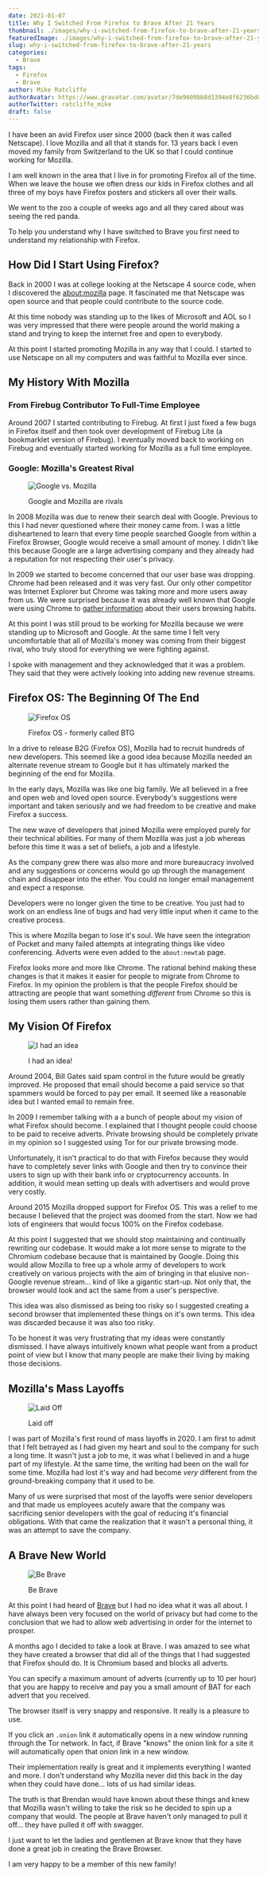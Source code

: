 ```yaml
---
date: 2021-01-07
title: Why I Switched From Firefox to Brave After 21 Years
thumbnail: ./images/why-i-switched-from-firefox-to-brave-after-21-years.png
featuredImage: ./images/why-i-switched-from-firefox-to-brave-after-21-years-featured-image.png
slug: why-i-switched-from-firefox-to-brave-after-21-years
categories:
  - Brave
tags:
  - Firefox
  - Brave
author: Mike Ratcliffe
authorAvatar: https://www.gravatar.com/avatar/7de9609bb8d1394e8f6236bd0fac2d7b.jpg
authorTwitter: ratcliffe_mike
draft: false
---
```


I have been an avid Firefox user since 2000 (back then it was called Netscape). I love Mozilla and all that it stands for. 13 years back I even moved my family from Switzerland to the UK so that I could continue working for Mozilla.

I am well known in the area that I live in for promoting Firefox all of the time. When we leave the house we often dress our kids in Firefox clothes and all three of my boys have Firefox posters and stickers all over their walls.

We went to the zoo a couple of weeks ago and all they cared about was seeing the red panda.

To help you understand why I have switched to Brave you first need to understand my relationship with Firefox.

## How Did I Start Using Firefox?

Back in 2000 I was at college looking at the Netscape 4 source code, when I discovered the [about:mozilla](https://en.wikipedia.org/wiki/The_Book_of_Mozilla) page. It fascinated me that Netscape was open source and that people could contribute to the source code.

At this time nobody was standing up to the likes of Microsoft and AOL so I was very impressed that there were people around the world making a stand and trying to keep the internet free and open to everybody.

At this point I started promoting Mozilla in any way that I could. I started to use Netscape on all my computers and was faithful to Mozilla ever since.

## My History With Mozilla

### From Firebug Contributor To Full-Time Employee

Around 2007 I started contributing to Firebug. At first I just fixed a few bugs in Firefox itself and then took over development of Firebug Lite (a bookmarklet version of Firebug). I eventually moved back to working on Firebug and eventually started working for Mozilla as a full time employee.

### Google: Mozilla's Greatest Rival

<figure>

![Google vs. Mozilla](./images/google-firefox.png)

  <figcaption>Google and Mozilla are rivals</figcaption>
</figure>

In 2008 Mozilla was due to renew their search deal with Google. Previous to this I had never questioned where their money came from. I was a little disheartened to learn that every time people searched Google from within a Firefox Browser, Google would receive a small amount of money. I didn't like this because Google are a large advertising company and they already had a reputation for not respecting their user's privacy.

In 2009 we started to become concerned that our user base was dropping. Chrome had been released and it was very fast. Our only other competitor was Internet Explorer but Chrome was taking more and more users away from us. We were surprised because it was already well known that Google were using Chrome to [gather information](https://en.wikipedia.org/wiki/Google_Chrome#Privacy) about their users browsing habits.

At this point I was still proud to be working for Mozilla because we were standing up to Microsoft and Google. At the same time I felt very uncomfortable that all of Mozilla's money was coming from their biggest rival, who truly stood for everything we were fighting against.

I spoke with management and they acknowledged that it was a problem. They said that they were actively looking into adding new revenue streams.

## Firefox OS: The Beginning Of The End

<figure>

![Firefox OS](./images/firefox-os.png)

  <figcaption>Firefox OS - formerly called BTG</figcaption>
</figure>

In a drive to release B2G (Firefox OS), Mozilla had to recruit hundreds of new developers. This seemed like a good idea because Mozilla needed an alternate revenue stream to Google but it has ultimately marked the beginning of the end for Mozilla.

In the early days, Mozilla was like one big family. We all believed in a free and open web and loved open source. Everybody's suggestions were important and taken seriously and we had freedom to be creative and make Firefox a success.

The new wave of developers that joined Mozilla were employed purely for their technical abilities. For many of them Mozilla was just a job whereas before this time it was a set of beliefs, a job and a lifestyle.

As the company grew there was also more and more bureaucracy involved and any suggestions or concerns would go up through the management chain and disappear into the ether. You could no longer email management and expect a response.

Developers were no longer given the time to be creative. You just had to work on an endless line of bugs and had very little input when it came to the creative process.

This is where Mozilla began to lose it's soul. We have seen the integration of Pocket and many failed attempts at integrating things like video conferencing. Adverts were even added to the `about:newtab` page.

Firefox looks more and more like Chrome. The rational behind making these changes is that it makes it easier for people to migrate from Chrome to Firefox. In my opinion the problem is that the people Firefox should be attracting are people that want something _different_ from Chrome so this is losing them users rather than gaining them.

## My Vision Of Firefox

<figure>

![I had an idea](./images/i-had-an-idea.png)

  <figcaption>I had an idea!</figcaption>
</figure>

Around 2004, Bill Gates said spam control in the future would be greatly improved. He proposed that email should become a paid service so that spammers would be forced to pay per email. It seemed like a reasonable idea but I wanted email to remain free.

In 2009 I remember talking with a a bunch of people about my vision of what Firefox should become. I explained that I thought people could choose to be paid to receive adverts. Private browsing should be completely private in my opinion so I suggested using Tor for our private browsing mode.

Unfortunately, it isn't practical to do that with Firefox because they would have to completely sever links with Google and then try to convince their users to sign up with their bank info or cryptocurrency accounts. In addition, it would mean setting up deals with advertisers and would prove very costly.

Around 2015 Mozilla dropped support for Firefox OS. This was a relief to me because I believed that the project was doomed from the start. Now we had lots of engineers that would focus 100% on the Firefox codebase.

At this point I suggested that we should stop maintaining and continually rewriting our codebase. It would make a lot more sense to migrate to the Chromium codebase because that is maintained by Google. Doing this would allow Mozilla to free up a whole army of developers to work creatively on various projects with the aim of bringing in that elusive non-Google revenue stream... kind of like a gigantic start-up. Not only that, the browser would look and act the same from a user's perspective.

This idea was also dismissed as being too risky so I suggested creating a second browser that implemented these things on it's own terms. This idea was discarded because it was also too risky.

To be honest it was very frustrating that my ideas were constantly dismissed. I have always intuitively known what people want from a product point of view but I know that many people are make their living by making those decisions.

## Mozilla's Mass Layoffs

<figure>

![Laid Off](./images/layoffs.png)

  <figcaption>Laid off</figcaption>
</figure>

I was part of Mozilla's first round of mass layoffs in 2020. I am first to admit that I felt betrayed as I had given my heart and soul to the company for such a long time. It wasn't just a job to me, it was what I believed in and a huge part of my lifestyle. At the same time, the writing had been on the wall for some time. Mozilla had lost it's way and had become _very_ different from the ground-breaking company that it used to be.

Many of us were surprised that most of the layoffs were senior developers and that made us employees acutely aware that the company was sacrificing senior developers with the goal of reducing it's financial obligations. With that came the realization that it wasn't a personal thing, it was an attempt to save the company.

## A Brave New World

<figure>

![Be Brave](./images/be-brave.png)

  <figcaption>Be Brave</figcaption>
</figure>

At this point I had heard of [Brave](https://brave.com/) but I had no idea what it was all about. I have always been very focused on the world of privacy but had come to the conclusion that we had to allow web advertising in order for the internet to prosper.

A months ago I decided to take a look at Brave. I was amazed to see what they have created a browser that did all of the things that I had suggested that Firefox should do. It is Chromium based and blocks all adverts.

You can specify a maximum amount of adverts (currently up to 10 per hour) that you are happy to receive and pay you a small amount of BAT for each advert that you received.

The browser itself is very snappy and responsive. It really is a pleasure to use.

If you click an `.onion` link it automatically opens in a new window running through the Tor network. In fact, if Brave "knows" the onion link for a site it will automatically open that onion link in a new window.

Their implementation really is great and it implements everything I wanted and more. I don't understand why Mozilla never did this back in the day when they could have done... lots of us had similar ideas.

The truth is that Brendan would have known about these things and knew that Mozilla wasn't willing to take the risk so he decided to spin up a company that would. The people at Brave haven't only managed to pull it off... they have pulled it off with swagger.

I just want to let the ladies and gentlemen at Brave know that they have done a great job in creating the Brave Browser.

I am very happy to be a member of this new family!
